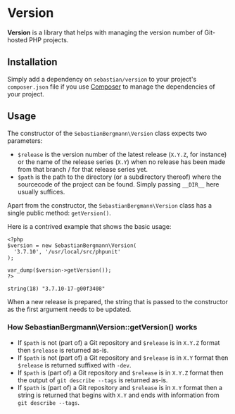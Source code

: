 # Version

**Version** is a library that helps with managing the version number of Git-hosted PHP projects.

## Installation

Simply add a dependency on `sebastian/version` to your project's `composer.json` file if you use [Composer](http://getcomposer.org/) to manage the dependencies of your project.

## Usage

The constructor of the `SebastianBergmann\Version` class expects two parameters:

* `$release` is the version number of the latest release (`X.Y.Z`, for instance) or the name of the release series (`X.Y`) when no release has been made from that branch / for that release series yet.
* `$path` is the path to the directory (or a subdirectory thereof) where the sourcecode of the project can be found. Simply passing `__DIR__` here usually suffices.

Apart from the constructor, the `SebastianBergmann\Version` class has a single public method: `getVersion()`.

Here is a contrived example that shows the basic usage:

    <?php
    $version = new SebastianBergmann\Version(
      '3.7.10', '/usr/local/src/phpunit'
    );

    var_dump($version->getVersion());
    ?>

    string(18) "3.7.10-17-g00f3408"

When a new release is prepared, the string that is passed to the constructor as the first argument needs to be updated.

### How SebastianBergmann\Version::getVersion() works

* If `$path` is not (part of) a Git repository and `$release` is in `X.Y.Z` format then `$release` is returned as-is.
* If `$path` is not (part of) a Git repository and `$release` is in `X.Y` format then `$release` is returned suffixed with `-dev`.
* If `$path` is (part of) a Git repository and `$release` is in `X.Y.Z` format then the output of `git describe --tags` is returned as-is.
* If `$path` is (part of) a Git repository and `$release` is in `X.Y` format then a string is returned that begins with `X.Y` and ends with information from `git describe --tags`.
